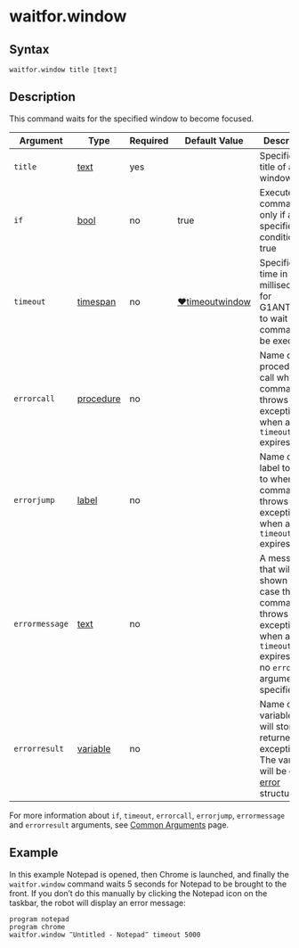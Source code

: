 # waitfor.window

## Syntax

```G1ANT
waitfor.window title ⟦text⟧
```

## Description

This command waits for the specified window to become focused.

| Argument | Type | Required | Default Value | Description |
| -------- | ---- | -------- | ------------- | ----------- |
|`title`| [text](G1ANT.Language/G1ANT.Language/Structures/TextStructure.md) | yes |  |Specifies the title of a window|
| `if`           | [bool](G1ANT.Language/G1ANT.Language/Structures/BooleanStructure.md) | no       | true                                                        | Executes the command only if a specified condition is true   |
| `timeout`      | [timespan](G1ANT.Language/G1ANT.Language/Structures/TimeSpanStructure.md) | no       | [♥timeoutwindow](G1ANT.Language/G1ANT.Addon.Core/Variables/TimeoutWindowVariable.md) | Specifies time in milliseconds for G1ANT.Robot to wait for the command to be executed |
| `errorcall`    | [procedure](G1ANT.Language/G1ANT.Language/Structures/ProcedureStructure.md) | no       |                                                             | Name of a procedure to call when the command throws an exception or when a given `timeout` expires |
| `errorjump`    | [label](G1ANT.Language/G1ANT.Language/Structures/LabelStructure.md) | no       |                                                             | Name of the label to jump to when the command throws an exception or when a given `timeout` expires |
| `errormessage` | [text](G1ANT.Language/G1ANT.Language/Structures/TextStructure.md) | no       |                                                             | A message that will be shown in case the command throws an exception or when a given `timeout` expires, and no `errorjump` argument is specified |
| `errorresult`  | [variable](G1ANT.Language/G1ANT.Language/Structures/VariableStructure.md) | no       |                                                             | Name of a variable that will store the returned exception. The variable will be of [error](G1ANT.Language/G1ANT.Language/Structures/ErrorStructure.md) structure  |

For more information about `if`, `timeout`, `errorcall`, `errorjump`, `errormessage` and `errorresult` arguments, see [Common Arguments](G1ANT.Manual/appendices/common-arguments.md) page.

## Example

In this example Notepad is opened, then Chrome is launched, and finally the `waitfor.window` command waits 5 seconds for Notepad to be brought to the front. If you don’t do this manually by clicking the Notepad icon on the taskbar, the robot will display an error message:

```G1ANT
program notepad
program chrome
waitfor.window ‴Untitled - Notepad‴ timeout 5000
```



